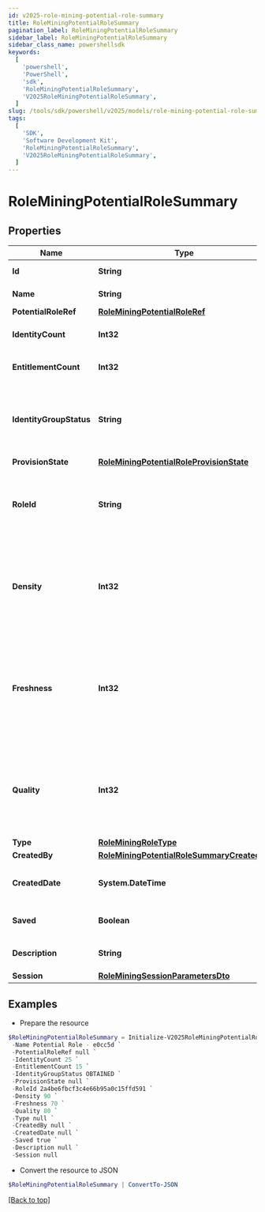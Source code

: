 ```yaml
---
id: v2025-role-mining-potential-role-summary
title: RoleMiningPotentialRoleSummary
pagination_label: RoleMiningPotentialRoleSummary
sidebar_label: RoleMiningPotentialRoleSummary
sidebar_class_name: powershellsdk
keywords:
  [
    'powershell',
    'PowerShell',
    'sdk',
    'RoleMiningPotentialRoleSummary',
    'V2025RoleMiningPotentialRoleSummary',
  ]
slug: /tools/sdk/powershell/v2025/models/role-mining-potential-role-summary
tags:
  [
    'SDK',
    'Software Development Kit',
    'RoleMiningPotentialRoleSummary',
    'V2025RoleMiningPotentialRoleSummary',
  ]
---
```


# RoleMiningPotentialRoleSummary

## Properties

| Name | Type | Description | Notes |
| --- | --- | --- | --- |
| **Id** | **String** | Id of the potential role | [optional] |
| **Name** | **String** | Name of the potential role | [optional] |
| **PotentialRoleRef** | [**RoleMiningPotentialRoleRef**](role-mining-potential-role-ref) |  | [optional] |
| **IdentityCount** | **Int32** | The number of identities in a potential role. | [optional] |
| **EntitlementCount** | **Int32** | The number of entitlements in a potential role. | [optional] |
| **IdentityGroupStatus** | **String** | The status for this identity group which can be ""REQUESTED"" or ""OBTAINED"" | [optional] |
| **ProvisionState** | [**RoleMiningPotentialRoleProvisionState**](role-mining-potential-role-provision-state) |  | [optional] |
| **RoleId** | **String** | ID of the provisioned role in IIQ or IDN. Null if this potential role has not been provisioned. | [optional] |
| **Density** | **Int32** | The density metric (0-100) of this potential role. Higher density values indicate higher similarity amongst the identities. | [optional] |
| **Freshness** | **Int32** | The freshness metric (0-100) of this potential role. Higher freshness values indicate this potential role is more distinctive compared to existing roles. | [optional] |
| **Quality** | **Int32** | The quality metric (0-100) of this potential role. Higher quality values indicate this potential role has high density and freshness. | [optional] |
| **Type** | [**RoleMiningRoleType**](role-mining-role-type) |  | [optional] |
| **CreatedBy** | [**RoleMiningPotentialRoleSummaryCreatedBy**](role-mining-potential-role-summary-created-by) |  | [optional] |
| **CreatedDate** | **System.DateTime** | The date-time when this potential role was created. | [optional] |
| **Saved** | **Boolean** | The potential role's saved status | [optional] [default to $false] |
| **Description** | **String** | Description of the potential role | [optional] |
| **Session** | [**RoleMiningSessionParametersDto**](role-mining-session-parameters-dto) |  | [optional] |

## Examples

- Prepare the resource

```powershell
$RoleMiningPotentialRoleSummary = Initialize-V2025RoleMiningPotentialRoleSummary  -Id e0cc5d7d-bf7f-4f81-b2af-8885b09d9923 `
 -Name Potential Role - e0cc5d `
 -PotentialRoleRef null `
 -IdentityCount 25 `
 -EntitlementCount 15 `
 -IdentityGroupStatus OBTAINED `
 -ProvisionState null `
 -RoleId 2a4be6fbcf3c4e66b95a0c15ffd591 `
 -Density 90 `
 -Freshness 70 `
 -Quality 80 `
 -Type null `
 -CreatedBy null `
 -CreatedDate null `
 -Saved true `
 -Description null `
 -Session null
```

- Convert the resource to JSON

```powershell
$RoleMiningPotentialRoleSummary | ConvertTo-JSON
```

[[Back to top]](#)
